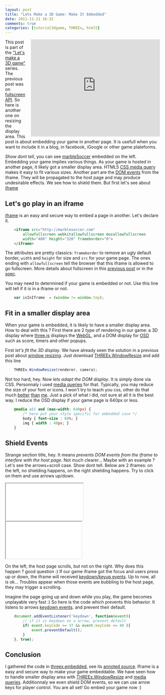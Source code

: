```yaml
---
layout: post
title: "Lets Make a 3D Game: Make It Embedded"
date: 2011-11-21 16:32
comments: true
categories: [tutorial3dgame, THREEx, html5]
---
```


<iframe src="http://marblesoccer.com"
	allowfullscreen webkitallowfullscreen mozallowfullscreen
	width="420" height="315" frameborder="0" style="float: right; margin-left: 1em;">
</iframe>

This post is part of the ["Let's make a 3D game"](/blog/categories/tutorial3dgame/) series.
The previous post was on
[fullscreen API](/blog/2011/11/17/lets-make-a-3d-game-make-it-fullscreen/).
So here is another one on resizing the display area.
This post is about embedding your game in another page.
It is usefull when you want to include it in a blog, in facebook, iGoogle or
other game plateforms.


*Show dont tell*, you can see
[marbleSoccer](http://marblesoccer.com)
embedded on the left.
Embedding your game implies various things.
As your game is hosted in another page, it likely got a smaller display area.
HTML5 [CSS media query](http://www.w3.org/TR/css3-mediaqueries/)
makes it easy to fit various sizes.
Another part are the
[DOM events](http://en.wikipedia.org/wiki/DOM_events)
from the iframe.
They will be propagated to the host page and may produce undesirable effects.
We see how to shield them.
But first let's see about
[iframe](http://en.wikipedia.org/wiki/HTML_element#Frames)


## Let's go play in an iframe

[iframe](http://en.wikipedia.org/wiki/HTML_element#Frames)
is an easy and secure way to embed a page in another.
Let's declare it.

```html
	<iframe src="http://marblesoccer.com"
		allowfullscreen webkitallowfullscreen mozallowfullscreen
		width="480" height="320" frameborder="0">
	</iframe>
```

<!-- more -->

The attributes are pretty classics: ```frameborder``` to remove an ugly default border,
```width``` and ```height``` for size and ```src``` for your game page.
The ones ending with ```allowfullscreen``` tell the browser that this iframe is
allowed to go fullscreen. More details about fullscreen in this
[previous post](/blog/2011/11/17/lets-make-a-3d-game-make-it-fullscreen/)
or in the [spec](http://dvcs.w3.org/hg/fullscreen/raw-file/tip/Overview.html).

You may need to determined if your game is embedded or not.
Use this line will tell if it is in a iframe or not.

```javascript
	var isInIframe	= (window != window.top);
```

## Fit in a smaller display area

When your game is embedded, it is likely to have a smaller display area.
How to deal with this ?
First there are 2 type of rendering in our game:
a 3D display where
[three.js](https://github.com/mrdoob/three.js/)
displays the
[WebGL](http://en.wikipedia.org/wiki/WebGL), and
a DOM display for
[OSD](http://en.wikipedia.org/wiki/On-screen_display)
such as score, timers and other popups.

First *let's fit the 3D display*.
We have already seen the solution in a previous post about
[window resizing](/blog/2011/08/30/window-resize-for-your-demos/).
Just download
[THREEx.WindowResize](/data/THREEx/THREEx.WindowResize.js) and add this line

```javascript
	THREEx.WindowResize(renderer, camera);
```

Not too hard, hey. Now *lets adapt the DOM display*. It is simply done via CSS.
Personnaly i used
[media queries](http://www.w3.org/TR/css3-mediaqueries/)
for that. 
Typically, you may reduce the size of your font or icons.
I won't try to teach you css, other do that much
[better](https://developer.mozilla.org/en/CSS/Media_queries)
[than](http://www.html5rocks.com/en/mobile/mobifying.html#toc-mediaqueries)
[me](http://thinkvitamin.com/code/media-queries-width-and-height-video-tutorial/).
Just a pick of what i did, not sure at all it is the best way.
I reduce the OSD display if your game page is 640px or less.

```css
	@media all and (max-width: 640px) {
		/* here put your style specific for embedded case */
		body { font-size : 60%; }
		img { width : 48px; }
	}
```

## Shield Events

Strange section title, hey.
It means *prevents DOM events from the iframe to interfere with the host page*.
Not much clearer...
Maybe with an example ? Let's see the arrows+scroll case.
Show dont tell.
Below are 2 iframes: on the left, no shielding happens, on the right shielding happens.
Try to click on them and use arrows up/down.

<iframe src="/data/THREEx/examples/threex.embedded/noshield-iframe.html" width='50%' height='120px'></iframe>
<iframe src="/data/THREEx/examples/threex.embedded/withshield-iframe.html" width='49%' height='120px'></iframe>

On the left, the host page scrolls, but not on the right.
Why does this happen ? good question :)
If our game iframe got the focus and users press up or down, the iframe will received
[keydown/keyup events](http://www.quirksmode.org/dom/events/keys.html).
Up to now, all is ok...
Troubles appear when those events are bubbling to the host page, they may trigger a scrolling.

Imagine the page going up and down while you play, the game becomes unplayable very fast :)
So here is the code which prevents this behavior. It listens to arrows
[keydown events](http://www.quirksmode.org/dom/events/keys.html).
and prevent their default.

```javascript
	document.addEventListener('keydown', function(event){
		// if it is keydown on a arrow, prevent default
		if( event.keyCode >= 37 && event.keyCode <= 40 ){
			event.preventDefault();
		}
	}, true);
```

## Conclusion

I gathered the code in
[threex.embedded](/data/THREEx/threex.embedded.js),
see its
[annoted source](/data/THREEx/docs/threex.embedded.html).
Iframe is a easy and secure way to make your game embeddable.
We have seen how to handle smaller display area
with
[THREEx.WindowResize](/data/THREEx/THREEx.WindowResize.js)
and
[media queries](http://www.w3.org/TR/css3-mediaqueries/).
Additionnaly we even shield DOM events, so we can use arrow keys for player control.
You are all set! Go embed your game now :)



